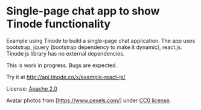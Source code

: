 # Single-page chat app to show Tinode functionality

Example using Tinode to build a single-page chat application. The app uses bootstrap, jquery (bootstrap dependency to make it dynamic), react.js. Tinode js library has no external dependencies.

This is work in progress. Bugs are expected.

Try it at http://api.tinode.co/x/example-react-js/

License: [Apache 2.0](http://www.apache.org/licenses/LICENSE-2.0)

Avatar photos from [https://www.pexels.com/] under [CC0 license](https://www.pexels.com/photo-license/).
